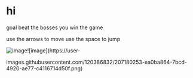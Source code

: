 # hi
 goal
beat the bosses you win the game

use the arrows to move use the space to jump



![image](https://user-images.githubusercontent.com/120386832/207180328-5b9f7fdf-65e5-4472-8e1e-7651884c7685.png)![image](https://user-

images.githubusercontent.com/120386832/207180253-ea0ba864-7bcd-4920-ae77-c4116714d50f.png)
